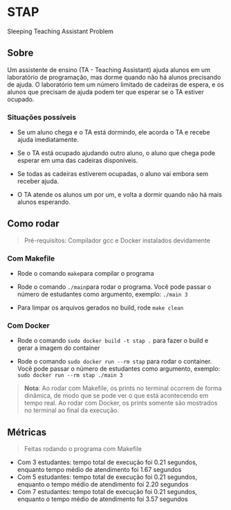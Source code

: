 # STAP
Sleeping Teaching Assistant Problem

## Sobre
Um assistente de ensino (TA - Teaching Assistant) ajuda alunos em um laboratório de programação, mas dorme quando não há alunos precisando de ajuda. O laboratório tem um número limitado de cadeiras de espera, e os alunos que precisam de ajuda podem ter que esperar se o TA estiver ocupado.

### Situações possíveis

- Se um aluno chega e o TA está dormindo, ele acorda o TA e recebe ajuda imediatamente.

- Se o TA está ocupado ajudando outro aluno, o aluno que chega pode esperar em uma das cadeiras disponíveis.

- Se todas as cadeiras estiverem ocupadas, o aluno vai embora sem receber ajuda.

- O TA atende os alunos um por um, e volta a dormir quando não há mais alunos esperando.


## Como rodar
> Pré-requisitos: Compilador gcc e Docker instalados devidamente

### Com Makefile
- Rode o comando `make`para compilar o programa

- Rode o comando `./main`para rodar o programa. Você pode passar o número de estudantes como argumento, exemplo: `./main 3`

- Para limpar os arquivos gerados no build, rode `make clean`

### Com Docker
- Rode o comando `sudo docker build -t stap .` para fazer o build e gerar a imagem do container

- Rode o comando `sudo docker run --rm stap` para rodar o container. Você pode passar o número de estudantes como argumento, exemplo: `sudo docker run --rm stap ./main 3`

>**Nota**: Ao rodar com Makefile, os prints no terminal ocorrem de forma dinâmica, de modo que se pode ver o que está acontecendo em tempo real. Ao rodar com Docker, os prints somente são mostrados no terminal ao final da execução.

## Métricas
> Feitas rodando o programa com Makefile
- Com 3 estudantes: tempo total de execução foi 0.21 segundos, enquanto tempo médio de atendimento foi 1.67 segundos
- Com 5 estudantes: tempo total de execução foi 0.21 segundos, enquanto o tempo médio de atendimento foi 2.20 segundos
- Com 7 estudantes: tempo total de execução foi 0.21 segundos, enquanto o tempo médio de atendimento foi 3.57 segundos